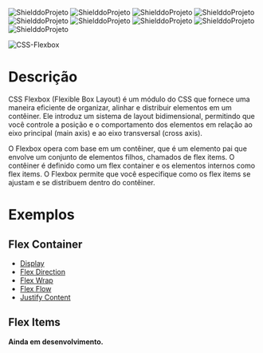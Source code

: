![ShielddoProjeto](https://img.shields.io/badge/Projeto-Flexbox-e34f26.svg?style=for-the-badge)
![ShielddoProjeto](https://img.shields.io/badge/Versão-1.0.0-e34f26.svg?style=for-the-badge)
![ShielddoProjeto](https://img.shields.io/github/repo-size/adrianoleitedasilva/css-flexbox?style=for-the-badge)
![ShielddoProjeto](https://img.shields.io/tokei/lines/github/adrianoleitedasilva/css-flexbox?style=for-the-badge)
![ShielddoProjeto](https://img.shields.io/github/directory-file-count/adrianoleitedasilva/css-flexbox?style=for-the-badge)
![ShielddoProjeto](https://img.shields.io/github/stars/adrianoleitedasilva/css-flexbox?style=for-the-badge) 
![ShielddoProjeto](https://img.shields.io/github/forks/adrianoleitedasilva/css-flexbox?style=for-the-badge)
![ShielddoProjeto](https://img.shields.io/github/issues-pr/adrianoleitedasilva/css-flexbox?style=for-the-badge)
![ShielddoProjeto](https://img.shields.io/github/last-commit/adrianoleitedasilva/css-flexbox?style=for-the-badge)

![CSS-Flexbox](https://github.com/adrianoleitedasilva/css-flexbox/assets/6373438/26c158f2-0641-4572-8f07-f4bf3deb434d)

# Descrição

CSS Flexbox (Flexible Box Layout) é um módulo do CSS que fornece uma maneira eficiente de organizar, alinhar e distribuir elementos em um contêiner. Ele introduz um sistema de layout bidimensional, permitindo que você controle a posição e o comportamento dos elementos em relação ao eixo principal (main axis) e ao eixo transversal (cross axis).

O Flexbox opera com base em um contêiner, que é um elemento pai que envolve um conjunto de elementos filhos, chamados de flex items. O contêiner é definido como um flex container e os elementos internos como flex items. O Flexbox permite que você especifique como os flex items se ajustam e se distribuem dentro do contêiner.

# Exemplos

## Flex Container

- [Display](https://adrianoleitedasilva.github.io/css-flexbox/FlexContainer/01_display.html "Acessar exemplo do Display")
- [Flex Direction](https://adrianoleitedasilva.github.io/css-flexbox/FlexContainer/02_flex_direction.html "Acessar exemplo do Flex Direction")
- [Flex Wrap](https://adrianoleitedasilva.github.io/css-flexbox/FlexContainer/03_flex_wrap.html "Acessar exemplo do Flex Wrap")
- [Flex Flow](https://adrianoleitedasilva.github.io/css-flexbox/FlexContainer/04_flex_flow.html "Acessar exemplo do Flex Flow")
- [Justify Content](https://adrianoleitedasilva.github.io/css-flexbox/FlexContainer/05_justify_content.html "Acessar exemplo do Justify Content")

## Flex Items

**Ainda em desenvolvimento.**